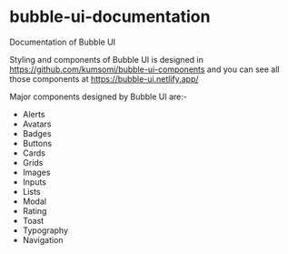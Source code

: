 # bubble-ui-documentation
Documentation of Bubble UI


Styling and components of Bubble UI is designed in https://github.com/kumsomi/bubble-ui-components and you can see all those components at https://bubble-ui.netlify.app/


Major components designed by Bubble UI are:- 
- Alerts
- Avatars
- Badges
- Buttons
- Cards
- Grids
- Images
- Inputs
- Lists
- Modal
- Rating
- Toast
- Typography
- Navigation
